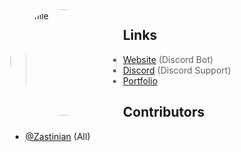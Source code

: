 <img width="170" height="170" align="left" style="float: left; margin: 0 10px 0 0; border-radius: 50%;" alt="Esmile" src="https://cdn.discordapp.com/attachments/851919671878746112/906308286536642592/logoooo_1.png">

## Links

> - [Website](https://mresmile.com/) (Discord Bot)
> - [Discord](https://mresmile.com/support) (Discord Support)
> - [Portfolio](https://zastinian.com/)

## Contributors

- [@Zastinian](https://github.com/Zastinian) (All)
